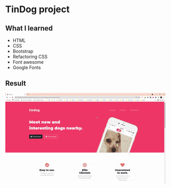 # TinDog project

## What I learned
* HTML
* CSS
* Bootstrap
* Refactoring CSS
* Font awesome
* Google Fonts

## Result
![Begin Banner](images/tindog.gif)